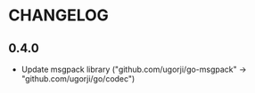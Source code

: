 # CHANGELOG

## 0.4.0
 * Update msgpack library ("github.com/ugorji/go-msgpack" -> "github.com/ugorji/go/codec")
